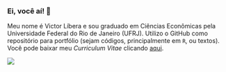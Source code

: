 ### Ei, você aí! 👋

Meu nome é Victor Líbera e sou graduado em Ciências Econômicas pela Universidade Federal do Rio de Janeiro (UFRJ). Utilizo o GitHub como repositório para portfólio (sejam códigos, principalmente em `R`, ou textos). Você pode baixar meu _Curriculum Vitae_ clicando [aqui](https://github.com/victorrssx/victorrssx/blob/3b05514f273d594f17bcb0454486e6f1e8ef9965/Curriculum%20Vitae%20-%20Victor%20L%C3%ADbera%20(dez2023%2C%20latexversion).pdf?raw=true).  

 <a href="https://www.linkedin.com/in/victorpedroso/" target="_blank"><img src="https://img.shields.io/badge/-LinkedIn-%230077B5?style=for-the-badge&logo=linkedin&logoColor=white" target="_blank"></a> 
<!--
**victorrssx/victorrssx** is a ✨ _special_ ✨ repository because its `README.md` (this file) appears on your GitHub profile.

Here are some ideas to get you started:

- 🔭 I’m currently working on ...
- 🌱 I’m currently learning ...
- 👯 I’m looking to collaborate on ...
- 🤔 I’m looking for help with ...
- 💬 Ask me about ...
- 📫 How to reach me: ...
- 😄 Pronouns: ...
- ⚡ Fun fact: ...
-->
